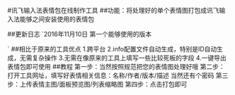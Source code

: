 #讯飞输入法表情包在线制作工具
##功能：将处理好的单个表情图打包成讯飞输入法能够之间安装使用的表情包

##更新日志
`2016年11月10日 第一个能够使用的版本


`
##相比于原来的工具优点
		1.跨平台
		2.info配置文件自动生成，特别是ID自动生成，无需复杂操作
		3.无需在像原来的工具上填写一些比较死板的字段
		4.一键导出表情包即可使用
##教程
	第一步：当然按照规范把您的表情图处理好哦
	第二步：打开工具网址，填写好表情相关信息：名称/作者/版本/描述 当然还有个密码
	第三步：上传表情主图/面板预览图/列表缩略图
	第四步：点击打包即可